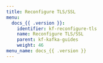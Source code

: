 ```yaml
---
title: Reconfigure TLS/SSL
menu:
  docs_{{ .version }}:
    identifier: kf-reconfigure-tls
    name: Reconfigure TLS/SSL
    parent: kf-kafka-guides
    weight: 46
menu_name: docs_{{ .version }}
---
```


